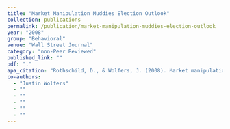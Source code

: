 ```yaml
---
title: "Market Manipulation Muddies Election Outlook"
collection: publications
permalink: /publication/market-manipulation-muddies-election-outlook
year: "2008"
group: "Behavioral"
venue: "Wall Street Journal"
category: "non-Peer Reviewed"
published_link: ""
pdf: "."
apa_citation: "Rothschild, D., & Wolfers, J. (2008). Market manipulation muddies election outlook. Derived from The Wall Street Journal. https://www.wsj.com/articles/SB122283114935193363"
co-authors:
  - "Justin Wolfers"
  - ""
  - ""
  - ""
  - ""
  - ""
---
```

